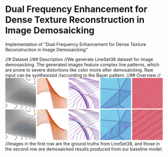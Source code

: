 # Dual Frequency Enhancement for Dense Texture Reconstruction in Image Demosaicking
Implementation of "Dual Frequency Enhancement for Dense Texture Reconstruction in Image Demosaicking"

//# Dataset 
//## Description
//We generate LineSet38 dataset for image demosaicking. The generated images feature complex line patterns, which are prone to severe distortions like color moire after demosaicking. Raw input can be synthesized //according to the Bayer pattern.
//## Overview
//<img src="dataset.jpg" width="600" />
//Images in the first row are the ground truths from LineSet38, and those in the second row are demosaicked results produced from our baseline model.
